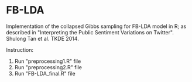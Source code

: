 # FB-LDA
Implementation of the collapsed Gibbs sampling for FB-LDA model in R; as described in "Interpreting the Public Sentiment Variations on Twitter". Shulong Tan et al. TKDE 2014.

Instruction:
1.  Run "preprocessing1.R" file
2.  Run "preprocessing2.R" file
3.  Run "FB-LDA_final.R" file
